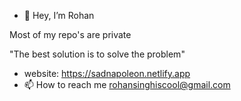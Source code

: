 - 👋 Hey, I’m Rohan

Most of my repo's are private

"The best solution is to solve the problem"


- website: https://sadnapoleon.netlify.app 
- 📫 How to reach me rohansinghiscool@gmail.com

<!---
rohansingh20/rohansingh20 is a ✨ special ✨ repository because its `README.md` (this file) appears on your GitHub profile.
You can click the Preview link to take a look at your changes.
--->

